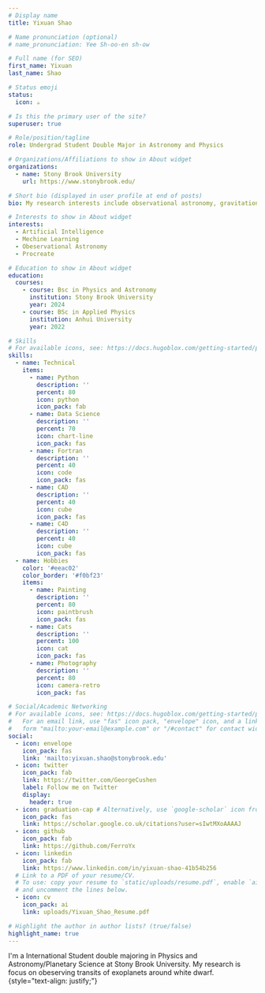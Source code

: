 ```yaml
---
# Display name
title: Yixuan Shao

# Name pronunciation (optional)
# name_pronunciation: Yee Sh-oo-en sh-ow

# Full name (for SEO)
first_name: Yixuan
last_name: Shao

# Status emoji
status:
  icon: ☕️

# Is this the primary user of the site?
superuser: true

# Role/position/tagline
role: Undergrad Student Double Major in Astronomy and Physics

# Organizations/Affiliations to show in About widget
organizations:
  - name: Stony Brook University
    url: https://www.stonybrook.edu/

# Short bio (displayed in user profile at end of posts)
bio: My research interests include observational astronomy, gravitational wave and dark matter & dark energy.

# Interests to show in About widget
interests:
  - Artificial Intelligence
  - Mechine Learning
  - Obeservational Astronomy
  - Procreate

# Education to show in About widget
education:
  courses:
    - course: Bsc in Physics and Astronomy
      institution: Stony Brook University
      year: 2024
    - course: BSc in Applied Physics
      institution: Anhui University
      year: 2022

# Skills
# For available icons, see: https://docs.hugoblox.com/getting-started/page-builder/#icons
skills:
  - name: Technical
    items:
      - name: Python
        description: ''
        percent: 80
        icon: python
        icon_pack: fab
      - name: Data Science
        description: ''
        percent: 70
        icon: chart-line
        icon_pack: fas
      - name: Fortran
        description: ''
        percent: 40
        icon: code
        icon_pack: fas
      - name: CAD
        description: ''
        percent: 40
        icon: cube
        icon_pack: fas
      - name: C4D
        description: ''
        percent: 40
        icon: cube
        icon_pack: fas
  - name: Hobbies
    color: '#eeac02'
    color_border: '#f0bf23'
    items:
      - name: Painting
        description: ''
        percent: 80
        icon: paintbrush
        icon_pack: fas
      - name: Cats
        description: ''
        percent: 100
        icon: cat
        icon_pack: fas
      - name: Photography
        description: ''
        percent: 80
        icon: camera-retro
        icon_pack: fas

# Social/Academic Networking
# For available icons, see: https://docs.hugoblox.com/getting-started/page-builder/#icons
#   For an email link, use "fas" icon pack, "envelope" icon, and a link in the
#   form "mailto:your-email@example.com" or "/#contact" for contact widget.
social:
  - icon: envelope
    icon_pack: fas
    link: 'mailto:yixuan.shao@stonybrook.edu'
  - icon: twitter
    icon_pack: fab
    link: https://twitter.com/GeorgeCushen
    label: Follow me on Twitter
    display:
      header: true
  - icon: graduation-cap # Alternatively, use `google-scholar` icon from `ai` icon pack
    icon_pack: fas
    link: https://scholar.google.co.uk/citations?user=sIwtMXoAAAAJ
  - icon: github
    icon_pack: fab
    link: https://github.com/FerroYx
  - icon: linkedin
    icon_pack: fab
    link: https://www.linkedin.com/in/yixuan-shao-41b54b256
  # Link to a PDF of your resume/CV.
  # To use: copy your resume to `static/uploads/resume.pdf`, enable `ai` icons in `params.yaml`,
  # and uncomment the lines below.
  - icon: cv
    icon_pack: ai
    link: uploads/Yixuan_Shao_Resume.pdf

# Highlight the author in author lists? (true/false)
highlight_name: true
---
```


I'm a International Student double majoring in Physics and Astronomy/Planetary Science at Stony Brook University. My research is focus on obeserving transits of exoplanets around white dwarf.
{style="text-align: justify;"}
